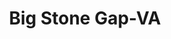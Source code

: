 ---
title: Big Stone Gap-VA
slug: big-stone-gap-va
f_state:
- cms/state/virginia.md
f_locations:
- cms/payday-loan/check-cashing-inc-10893.md
- cms/payday-loan/diamond-g-check-advance-15815.md
- cms/payday-loan/select-title-loans-26301.md
- cms/payday-loan/select-title-loans-26302.md
- cms/payday-loan/south-west-check-advance-26621.md
- cms/payday-loan/south-west-check-advance-inc-26622.md
updated-on: '2024-05-30T13:41:28.615Z'
created-on: '2024-05-30T13:41:28.615Z'
published-on: '2024-05-30T13:54:32.469Z'
f_city: Big Stone Gap
layout: '[city].html'
tags: city
---